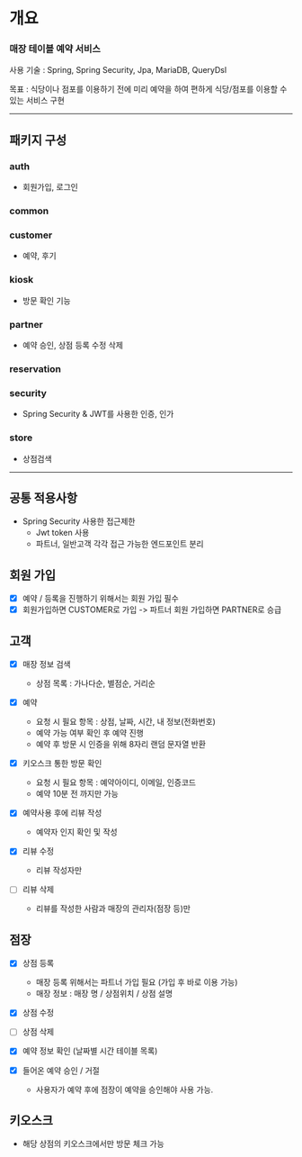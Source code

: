 # 개요
### 매장 테이블 예약 서비스

사용 기술 : Spring, Spring Security, Jpa, MariaDB, QueryDsl

목표 : 식당이나 점포를 이용하기 전에 미리 예약을 하여 편하게 식당/점포를 이용할 수 있는 서비스 구현

---

## 패키지 구성

### auth
- 회원가입, 로그인

### common

### customer
- 예약, 후기

### kiosk
- 방문 확인 기능

### partner
- 예약 승인, 상점 등록 수정 삭제

### reservation

### security
- Spring Security & JWT를 사용한 인증, 인가

### store
- 상점검색


---


## 공통 적용사항
- Spring Security 사용한 접근제한
    - Jwt token 사용
    - 파트너, 일반고객 각각 접근 가능한 엔드포인트 분리

## 회원 가입
- [x] 예약 / 등록을 진행하기 위해서는 회원 가입 필수
- [x] 회원가입하면 CUSTOMER로 가입 -> 파트너 회원 가입하면 PARTNER로 승급

## 고객
- [x] 매장 정보 검색
  - 상점 목록 : 가나다순, 별점순, 거리순


- [x] 예약 
  - 요청 시 필요 항목 : 상점, 날짜, 시간, 내 정보(전화번호)
  - 예약 가능 여부 확인 후 예약 진행
  - 예약 후 방문 시 인증을 위해 8자리 랜덤 문자열 반환


- [x] 키오스크 통한 방문 확인
  - 요청 시 필요 항목 : 예약아이디, 이메일, 인증코드
  - 예약 10분 전 까지만 가능


- [x] 예약사용 후에 리뷰 작성
  - 예약자 인지 확인 및 작성
- [x] 리뷰 수정
  - 리뷰 작성자만
- [ ] 리뷰 삭제
  - 리뷰를 작성한 사람과 매장의 관리자(점장 등)만


## 점장
- [x] 상점 등록
  - 매장 등록 위해서는 파트너 가입 필요 (가입 후 바로 이용 가능)
  - 매장 정보 : 매장 명 / 상점위치 / 상점 설명
- [x] 상점 수정
- [ ] 상점 삭제

- [x] 예약 정보 확인 (날짜별 시간 테이블 목록)

- [x] 들어온 예약 승인 / 거절
  - 사용자가 예약 후에 점장이 예약을 승인해야 사용 가능.

## 키오스크
- 해당 상점의 키오스크에서만 방문 체크 가능